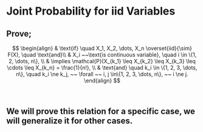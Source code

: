 # Joint Probability for iid Variables

## Prove;

$$
\begin{align}
& \text{if} \quad X_1, X_2, \dots, X_n \overset{iid}{\sim} F(X), \quad \text{and}\\
& X_i ~~\text{is continuous variable}, \quad i \in \{1, 2, \dots, n\}, \\
& \implies \mathcal{P}(X_{k_1} \leq X_{k_2} \leq X_{k_3} \leq \cdots \leq X_{k_n} = \frac{1}{n!}, \\
& \text{and} \quad k_i \in \{1, 2, 3, \dots, n\}, \quad k_i \ne k_j, ~~ \forall ~~ i, j \in\{1, 2, 3, \dots, n\}, ~~ i \ne j.
\end{align}
$$

   

## We will prove this relation for a specific case, we will generalize it for other cases.
